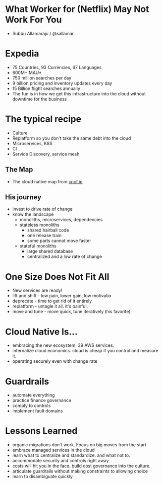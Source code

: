 # What Worker for (Netflix) May Not Work For You
* Subbu Allamaraju / @sallamar

# Expedia
* 75 Countries, 93 Currencies, 67 Languages
* 600M+ MAU*
* 750 million searches per day
* 9 billion pricing and inventory updates every day
* 15 Billion flight searches annually
* The fun is in how we get this infrastructure into the cloud without downtime for the business

# The typical recipe
* Culture
* Replatform so you don't take the same debt into the cloud
* Microservices, K8S
* CI
* Service Discovery, service mesh

## The Map
* The cloud native map from [cncf.io](https://www.cncf.io/)

## His journey
* invest to drive rate of change
* know the landscape
  * monoliths, microservices, dependencies
  * stateless monoliths
    * shared hairball code
    * one release train
    * some parts cannot move faster
  * stateful monoliths
    * large shared database
    * centralized and a low rate of change

# One Size Does Not Fit All
* New services are ready!
* lift and shift - low pain, lower gain, low motivatio
* deprecate - time to get rid of it entirely
* replatform - untagle it all. it's painful.
* move and tune - move quick, tune iteratively (his favorite)

# Cloud Native Is...
* embracing the new ecosystem. 39 AWS services.
* internalize cloud economics. cloud is cheap if you control and measure it.
* operating securely even with change rate

# Guardrails
* automate everything
* practice finance governance
* comply to controls
* implement fault domains

# Lessons Learned
* organic migrations don't work. Focus on big moves from the start
* embrace managed services in the cloud
* learn what to centralize and standardize. and what not to.
* accommodate security and controls right away
* costs will hit you in the face. build cost governance into the culture.
* articulate guardrails without making constraints to allowing choice
* learn to disambiguate quickly
